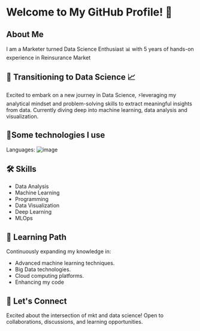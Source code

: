 # Welcome to My GitHub Profile! 👋

## About Me
I am a Marketer turned Data Science Enthusiast 📊 with 5 years of hands-on experience in Reinsurance Market 

## 🚀 Transitioning to Data Science 📈
 Excited to embark on a new journey in Data Science, ⚡leveraging my analytical mindset and problem-solving skills to extract meaningful insights from data. Currently diving deep into machine learning, data analysis and visualization.

## 🎯Some technologies I use
Languages:
![image]({https://img.shields.io/badge/Python-FFD43B?style=for-the-badge&logo=python&logoColor=blue})

## 🛠️ Skills
+ Data Analysis
+ Machine Learning
+ Programming
+ Data Visualization
+ Deep Learning
+ MLOps

## 🌱 Learning Path
Continuously expanding my knowledge in:
+ Advanced machine learning techniques.
+ Big Data technologies.
+ Cloud computing platforms.
+ Enhancing my code

## 🤝 Let's Connect
Excited about the intersection of mkt and data science! Open to collaborations, discussions, and learning opportunities.
